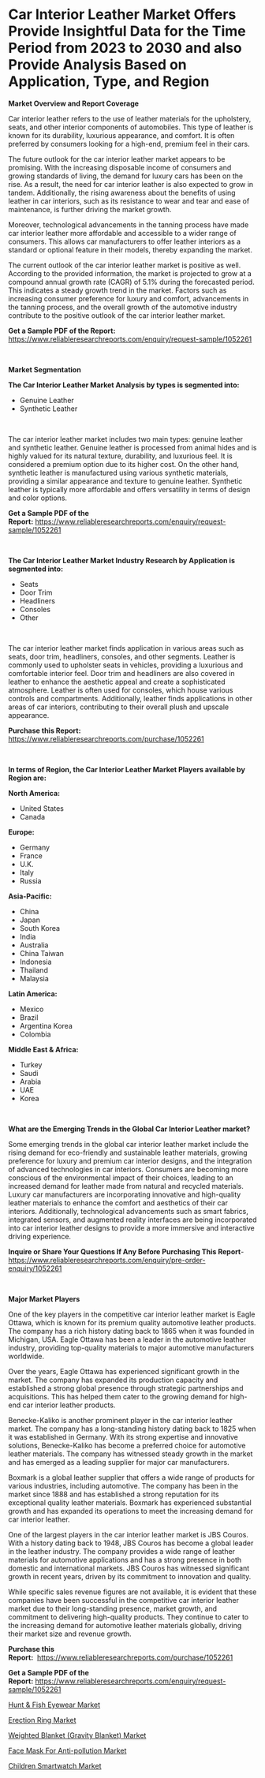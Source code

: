 <p><h1>Car Interior Leather Market Offers Provide Insightful Data for the Time Period from 2023 to 2030 and also Provide Analysis Based on Application, Type, and Region</h1></p><p><strong>Market Overview and Report Coverage</strong></p>
<p><p>Car interior leather refers to the use of leather materials for the upholstery, seats, and other interior components of automobiles. This type of leather is known for its durability, luxurious appearance, and comfort. It is often preferred by consumers looking for a high-end, premium feel in their cars.</p><p>The future outlook for the car interior leather market appears to be promising. With the increasing disposable income of consumers and growing standards of living, the demand for luxury cars has been on the rise. As a result, the need for car interior leather is also expected to grow in tandem. Additionally, the rising awareness about the benefits of using leather in car interiors, such as its resistance to wear and tear and ease of maintenance, is further driving the market growth.</p><p>Moreover, technological advancements in the tanning process have made car interior leather more affordable and accessible to a wider range of consumers. This allows car manufacturers to offer leather interiors as a standard or optional feature in their models, thereby expanding the market.</p><p>The current outlook of the car interior leather market is positive as well. According to the provided information, the market is projected to grow at a compound annual growth rate (CAGR) of 5.1% during the forecasted period. This indicates a steady growth trend in the market. Factors such as increasing consumer preference for luxury and comfort, advancements in the tanning process, and the overall growth of the automotive industry contribute to the positive outlook of the car interior leather market.</p></p>
<p><strong>Get a Sample PDF of the Report:</strong> <a href="https://www.reliableresearchreports.com/enquiry/request-sample/1052261">https://www.reliableresearchreports.com/enquiry/request-sample/1052261</a></p>
<p>&nbsp;</p>
<p><strong>Market Segmentation</strong></p>
<p><strong>The Car Interior Leather Market Analysis by types is segmented into:</strong></p>
<p><ul><li>Genuine Leather</li><li>Synthetic Leather</li></ul></p>
<p>&nbsp;</p>
<p><p>The car interior leather market includes two main types: genuine leather and synthetic leather. Genuine leather is processed from animal hides and is highly valued for its natural texture, durability, and luxurious feel. It is considered a premium option due to its higher cost. On the other hand, synthetic leather is manufactured using various synthetic materials, providing a similar appearance and texture to genuine leather. Synthetic leather is typically more affordable and offers versatility in terms of design and color options.</p></p>
<p><strong>Get a Sample PDF of the Report:</strong>&nbsp;<a href="https://www.reliableresearchreports.com/enquiry/request-sample/1052261">https://www.reliableresearchreports.com/enquiry/request-sample/1052261</a></p>
<p>&nbsp;</p>
<p><strong>The Car Interior Leather Market Industry Research by Application is segmented into:</strong></p>
<p><ul><li>Seats</li><li>Door Trim</li><li>Headliners</li><li>Consoles</li><li>Other</li></ul></p>
<p>&nbsp;</p>
<p><p>The car interior leather market finds application in various areas such as seats, door trim, headliners, consoles, and other segments. Leather is commonly used to upholster seats in vehicles, providing a luxurious and comfortable interior feel. Door trim and headliners are also covered in leather to enhance the aesthetic appeal and create a sophisticated atmosphere. Leather is often used for consoles, which house various controls and compartments. Additionally, leather finds applications in other areas of car interiors, contributing to their overall plush and upscale appearance.</p></p>
<p><strong>Purchase this Report:</strong>&nbsp; <a href="https://www.reliableresearchreports.com/purchase/1052261">https://www.reliableresearchreports.com/purchase/1052261</a></p>
<p>&nbsp;</p>
<p><strong>In terms of Region, the Car Interior Leather Market Players available by Region are:</strong></p>
<p>
    <p> <strong> North America: </strong>
        <ul>
            <li>United States</li>
            <li>Canada</li>
        </ul>
        </p> 
    <p> <strong> Europe: </strong>
        <ul>
            <li>Germany</li>
            <li>France</li>
            <li>U.K.</li>
            <li>Italy</li>
            <li>Russia</li>
        </ul>
        </p> 
    <p> <strong> Asia-Pacific: </strong>
        <ul>
            <li>China</li>
            <li>Japan</li>
            <li>South Korea</li>
            <li>India</li>
            <li>Australia</li>
            <li>China Taiwan</li>
            <li>Indonesia</li>
            <li>Thailand</li>
            <li>Malaysia</li>
        </ul>
        </p> 
    <p> <strong> Latin America: </strong>
        <ul>
            <li>Mexico</li>
            <li>Brazil</li>
            <li>Argentina Korea</li>
            <li>Colombia</li>
        </ul>
        </p> 
    <p> <strong> Middle East & Africa: </strong>
        <ul>
            <li>Turkey</li>
            <li>Saudi</li>
            <li>Arabia</li>
            <li>UAE</li>
            <li>Korea</li>
        </ul>
    </p>
    </p>
<p>&nbsp;</p>
<p><strong>What are the Emerging Trends in the Global Car Interior Leather market?</strong></p>
<p><p>Some emerging trends in the global car interior leather market include the rising demand for eco-friendly and sustainable leather materials, growing preference for luxury and premium car interior designs, and the integration of advanced technologies in car interiors. Consumers are becoming more conscious of the environmental impact of their choices, leading to an increased demand for leather made from natural and recycled materials. Luxury car manufacturers are incorporating innovative and high-quality leather materials to enhance the comfort and aesthetics of their car interiors. Additionally, technological advancements such as smart fabrics, integrated sensors, and augmented reality interfaces are being incorporated into car interior leather designs to provide a more immersive and interactive driving experience.</p></p>
<p><strong>Inquire or Share Your Questions If Any Before Purchasing This Report</strong>- <a href="https://www.reliableresearchreports.com/enquiry/pre-order-enquiry/1052261">https://www.reliableresearchreports.com/enquiry/pre-order-enquiry/1052261</a></p>
<p>&nbsp;</p>
<p><strong>Major Market Players</strong></p>
<p><p>One of the key players in the competitive car interior leather market is Eagle Ottawa, which is known for its premium quality automotive leather products. The company has a rich history dating back to 1865 when it was founded in Michigan, USA. Eagle Ottawa has been a leader in the automotive leather industry, providing top-quality materials to major automotive manufacturers worldwide.</p><p>Over the years, Eagle Ottawa has experienced significant growth in the market. The company has expanded its production capacity and established a strong global presence through strategic partnerships and acquisitions. This has helped them cater to the growing demand for high-end car interior leather products.</p><p>Benecke-Kaliko is another prominent player in the car interior leather market. The company has a long-standing history dating back to 1825 when it was established in Germany. With its strong expertise and innovative solutions, Benecke-Kaliko has become a preferred choice for automotive leather materials. The company has witnessed steady growth in the market and has emerged as a leading supplier for major car manufacturers.</p><p>Boxmark is a global leather supplier that offers a wide range of products for various industries, including automotive. The company has been in the market since 1888 and has established a strong reputation for its exceptional quality leather materials. Boxmark has experienced substantial growth and has expanded its operations to meet the increasing demand for car interior leather.</p><p>One of the largest players in the car interior leather market is JBS Couros. With a history dating back to 1948, JBS Couros has become a global leader in the leather industry. The company provides a wide range of leather materials for automotive applications and has a strong presence in both domestic and international markets. JBS Couros has witnessed significant growth in recent years, driven by its commitment to innovation and quality.</p><p>While specific sales revenue figures are not available, it is evident that these companies have been successful in the competitive car interior leather market due to their long-standing presence, market growth, and commitment to delivering high-quality products. They continue to cater to the increasing demand for automotive leather materials globally, driving their market size and revenue growth.</p></p>
<p><strong>Purchase this Report:</strong>&nbsp;&nbsp;<a href="https://www.reliableresearchreports.com/purchase/1052261">https://www.reliableresearchreports.com/purchase/1052261</a></p>
<p></p>
<p><strong>Get a Sample PDF of the Report:</strong>&nbsp;<a href="https://www.reliableresearchreports.com/enquiry/request-sample/1052261">https://www.reliableresearchreports.com/enquiry/request-sample/1052261</a></p>
<p><p><a href="https://medium.com/@marieriley2012/hunt-amp-fish-eyewear-market-insights-into-market-cagr-market-trends-and-growth-strategies-95c2bc860313">Hunt & Fish Eyewear Market</a></p><p><a href="https://medium.com/@loriwatson1948/erection-ring-market-trends-and-market-analysis-forecasted-for-period-2023-2030-7ddb53306772">Erection Ring Market</a></p><p><a href="https://medium.com/@lorimyers95/weighted-blanket-gravity-blanket-market-focuses-on-market-share-size-and-projected-forecast-till-751f5834fbd0">Weighted Blanket (Gravity Blanket) Market</a></p><p><a href="https://medium.com/@brendajames1938/analyzing-face-mask-for-anti-pollution-market-global-industry-perspective-and-forecast-2023-to-f3b1d069f5e5">Face Mask For Anti-pollution Market</a></p><p><a href="https://medium.com/@ruthmorales25/children-smartwatch-market-analysis-its-cagr-market-segmentation-and-global-industry-overview-8f07b677c630">Children Smartwatch Market</a></p></p>